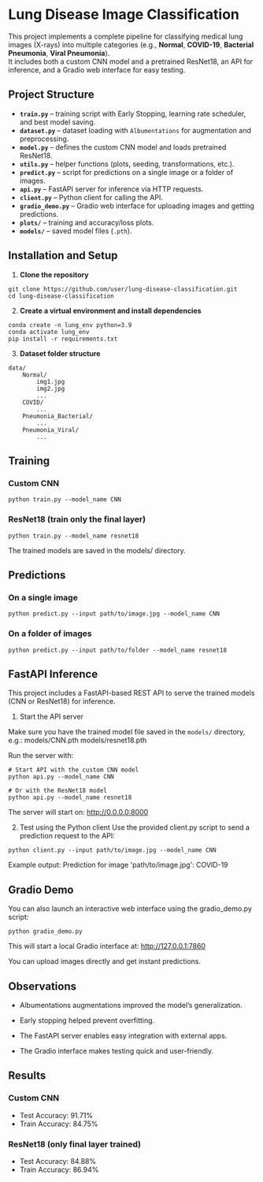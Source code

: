 # Lung Disease Image Classification

This project implements a complete pipeline for classifying medical lung images (X-rays) into multiple categories (e.g., **Normal**, **COVID-19**, **Bacterial Pneumonia**, **Viral Pneumonia**).  
It includes both a custom CNN model and a pretrained ResNet18, an API for inference, and a Gradio web interface for easy testing.

## Project Structure

- **`train.py`** – training script with Early Stopping, learning rate scheduler, and best model saving.
- **`dataset.py`** – dataset loading with `Albumentations` for augmentation and preprocessing.
- **`model.py`** – defines the custom CNN model and loads pretrained ResNet18.
- **`utils.py`** – helper functions (plots, seeding, transformations, etc.).
- **`predict.py`** – script for predictions on a single image or a folder of images.
- **`api.py`** – FastAPI server for inference via HTTP requests.
- **`client.py`** – Python client for calling the API.
- **`gradio_demo.py`** – Gradio web interface for uploading images and getting predictions.
- **`plots/`** – training and accuracy/loss plots.
- **`models/`** – saved model files (`.pth`).


## Installation and Setup

1. **Clone the repository**  
```
git clone https://github.com/user/lung-disease-classification.git
cd lung-disease-classification
```

2. **Create a virtual environment and install dependencies**

```
conda create -n lung_env python=3.9
conda activate lung_env
pip install -r requirements.txt
```

3. **Dataset folder structure**
```
data/
    Normal/
        img1.jpg
        img2.jpg
        ...
    COVID/
        ...
    Pneumonia_Bacterial/
        ...
    Pneumonia_Viral/
        ...
```
##  Training

### Custom CNN
```
python train.py --model_name CNN
```
### ResNet18 (train only the final layer)
```
python train.py --model_name resnet18
```
The trained models are saved in the models/ directory.

## Predictions

### On a single image
```
python predict.py --input path/to/image.jpg --model_name CNN
```

### On a folder of images
```
python predict.py --input path/to/folder --model_name resnet18
```
## FastAPI Inference
This project includes a FastAPI-based REST API to serve the trained models (CNN or ResNet18) for inference.

1. Start the API server

Make sure you have the trained model file saved in the `models/` directory, e.g.:
models/CNN.pth
models/resnet18.pth

Run the server with:
```
# Start API with the custom CNN model
python api.py --model_name CNN

# Or with the ResNet18 model
python api.py --model_name resnet18
```
The server will start on:
http://0.0.0.0:8000

2. Test using the Python client
Use the provided client.py script to send a prediction request to the API:

```
python client.py --input path/to/image.jpg --model_name CNN
```
Example output:
Prediction for image 'path/to/image.jpg': COVID-19

## Gradio Demo
You can also launch an interactive web interface using the gradio_demo.py script:
```
python gradio_demo.py
```
This will start a local Gradio interface at: http://127.0.0.1:7860

You can upload images directly and get instant predictions.

## Observations

- Albumentations augmentations improved the model’s generalization.

- Early stopping helped prevent overfitting.

- The FastAPI server enables easy integration with external apps.

- The Gradio interface makes testing quick and user-friendly.

## Results

### Custom CNN
- Test Accuracy: 91.71%
- Train Accuracy: 84.75%

### ResNet18 (only final layer trained)
- Test Accuracy: 84.88%
- Train Accuracy: 86.94%